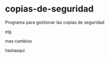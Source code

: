 # copias-de-seguridad
Programa para gestionar las copias de seguridad 


elg 

mas cambios





hastaaqui
